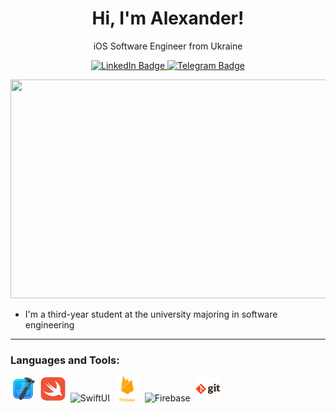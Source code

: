 <div id="header" align="center">
  <h1>Hi, I'm Alexander!</h1>
  <p>iOS Software Engineer from Ukraine</p>

  <div id="badges">
    <a href="https://www.linkedin.com/in/alexander-andrianov-927b98277">
      <img src="https://img.shields.io/badge/LinkedIn-blue?style=for-the-badge&logo=linkedin&logoColor="white" alt="LinkedIn Badge"/>
    </a>
    <a href="https://t.me/an4lex">
      <img src="https://img.shields.io/badge/Telegram-blue?style=for-the-badge&logo=telegram&logoColor=white" alt="Telegram Badge"/>
    </a>
  </div>
  <p></p>
  <div align="center">
    <img src="https://static01.nyt.com/images/2021/04/27/business/26Techfix-illo/26Techfix-illo-superJumbo.gif" width="600" height="350"/>
  </div>
</div>

<p></p>

- I'm a third-year student at the university majoring in software engineering

---
### Languages and Tools:
<div>
  <img src="https://github.com/devicons/devicon/blob/master/icons/xcode/xcode-original.svg" title="Xcode" alt="Xcode" width="40" height="40"/>&nbsp;
  <img src="https://github.com/devicons/devicon/blob/master/icons/swift/swift-original.svg" title="Swift" alt="Swift" width="40" height="40"/>&nbsp;
  <img src="https://developer.apple.com/assets/elements/icons/swiftui/swiftui-96x96_2x.png" title="SwiftUI" alt="SwiftUI" width="40" height="40"/>&nbsp;
  <img src="https://github.com/devicons/devicon/blob/master/icons/firebase/firebase-plain-wordmark.svg" title="Firebase" alt="Firebase" width="40" height="40"/>&nbsp;
  <img src="https://static-00.iconduck.com/assets.00/realm-icon-512x512-zutz5r0b.png" title="Firebase" alt="Firebase" width="40" height="40"/>&nbsp;
  <img src="https://github.com/devicons/devicon/blob/master/icons/git/git-original-wordmark.svg" title="Git" alt="Git" width="40" height="40"/>&nbsp;
</div>
